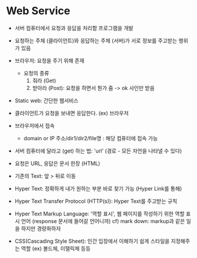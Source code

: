 # Web Service

- 서버 컴퓨터에서 요청과 응답을 처리함 프로그램을 개발

- 요청하는 주체 (클라이언트)와 응답하는 주체 (서버)가 서로 정보를 주고받는 행위가 있음

- 브라우저: 요청을 주기 위해 존재 
  - 요청의 종류
     1. 줘라 (Get)
     2. 받아라 (Post): 요청을 하면서 뭔가 줌 -> ok 사인만 받음

- Static web: 간단한 웹서비스
 - 클라이언트가 요청을 보내면 응답한다. (ex) 브라우저
 - 브라우저에서 접속
   - domain or IP 주소/dir1/dir2/file명 : 해당 컴퓨터에 접속 가능

- 서버 컴퓨터에 달라고 (get) 하는 법: 'url' (경로 - 모든 자언을 나타낼 수 있다)
  
- 요청은 URL, 응답은 문서 한장 (HTML)

- 기존의 Text: 앞 > 뒤로 이동
  
- Hyper Text: 정확하게 내가 원하는 부분 바로 찾기 가능 (Hyper Link를 통해) 

- Hyper Text Transfer Protocol (HTTP(s)): Hyper Text를 주고받는 규칙

- Hyper Text Markup Language: '역할 표시', 웹 페이지를 작성하기 위한 역할 표시 언어 (response 문서에 들어갈 언어니까) cf) mark down: markup과 같은 일을 하지만 경량화하자 

- CSS(Cascading Style Sheet): 인간 입장에서 이해하기 쉽게 스타일을 지정해주는 역할 (ex) 볼드체, 이탤릭체 등등


